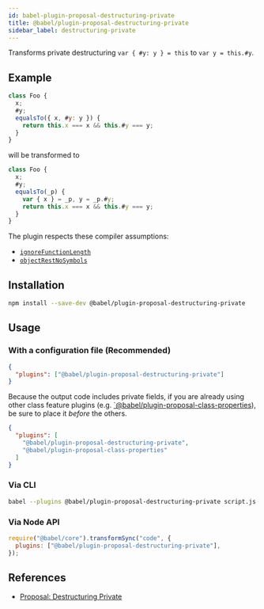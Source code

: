 ```yaml
---
id: babel-plugin-proposal-destructuring-private
title: @babel/plugin-proposal-destructuring-private
sidebar_label: destructuring-private
---
```


Transforms private destructuring `var { #y: y } = this` to `var y = this.#y`.

## Example
```js
class Foo {
  x;
  #y;
  equalsTo({ x, #y: y }) {
    return this.x === x && this.#y === y;
  }
}
```

will be transformed to

```js
class Foo {
  x;
  #y;
  equalsTo(_p) {
    var { x } = _p, y = _p.#y;
    return this.x === x && this.#y === y;
  }
}
```

The plugin respects these compiler assumptions:
- [`ignoreFunctionLength`](assumptions.md#ignorefunctionlength)
- [`objectRestNoSymbols`](assumptions.md#objectrestnosymbols)

## Installation

```sh
npm install --save-dev @babel/plugin-proposal-destructuring-private
```

## Usage

### With a configuration file (Recommended)

```json
{
  "plugins": ["@babel/plugin-proposal-destructuring-private"]
}
```

Because the output code includes private fields, if you are already using other class feature plugins (e.g. [`@babel/plugin-proposal-class-properties](plugin-proposal-class-properties.md)), be sure to place it _before_ the others.

```json
{
  "plugins": [
    "@babel/plugin-proposal-destructuring-private",
    "@babel/plugin-proposal-class-properties"
  ]
}
```

### Via CLI

```sh
babel --plugins @babel/plugin-proposal-destructuring-private script.js
```

### Via Node API

```javascript
require("@babel/core").transformSync("code", {
  plugins: ["@babel/plugin-proposal-destructuring-private"],
});
```

## References

- [Proposal: Destructuring Private](https://github.com/tc39/proposal-destructuring-private)
